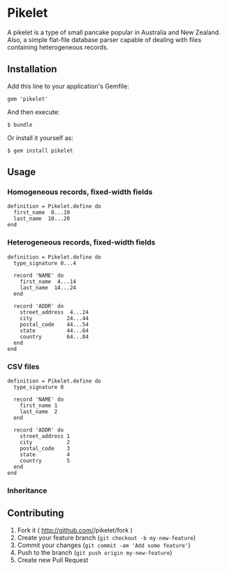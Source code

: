 # Pikelet

A pikelet is a type of small pancake popular in Australia and New Zealand.
Also, a simple flat-file database parser capable of dealing with
files containing heterogeneous records.

## Installation

Add this line to your application's Gemfile:

    gem 'pikelet'

And then execute:

    $ bundle

Or install it yourself as:

    $ gem install pikelet

## Usage

### Homogeneous records, fixed-width fields



    definition = Pikelet.define do
      first_name  0...10
      last_name  10...20
    end

### Heterogeneous records, fixed-width fields

    definition = Pikelet.define do
      type_signature 0...4

      record 'NAME' do
        first_name  4...14
        last_name  14...24
      end

      record 'ADDR' do
        street_address  4...24
        city           24...44
        postal_code    44...54
        state          44...64
        country        64...84
      end
    end

### CSV files

    definition = Pikelet.define do
      type_signature 0

      record 'NAME' do
        first_name 1
        last_name  2
      end

      record 'ADDR' do
        street_address 1
        city           2
        postal_code    3
        state          4
        country        5
      end
    end

### Inheritance

## Contributing

1. Fork it ( http://github.com/<my-github-username>/pikelet/fork )
2. Create your feature branch (`git checkout -b my-new-feature`)
3. Commit your changes (`git commit -am 'Add some feature'`)
4. Push to the branch (`git push origin my-new-feature`)
5. Create new Pull Request
